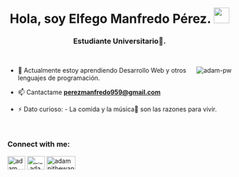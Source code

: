 <h1 align="center">Hola, soy Elfego Manfredo Pérez. <img src="https://media.giphy.com/media/hvRJCLFzcasrR4ia7z/giphy.gif" width="35"></h1>

<h3 align="center">Estudiante Universitario🌟.</h3>

<br>

<p><img align="right" src="https://github.com/Adam-pw/Adam-pw/blob/main/animation_500_kxa883sd.gif" alt="adam-pw" /></p>


- 🌱 Actualmente estoy aprendiendo Desarrollo Web y otros lenguajes de programación.

- 📫 Cantactame **perezmanfredo959@gmail.com**

- ⚡ Dato curioso: - La comida y la música🎵 son las razones para vivir.

<br>

<h3 align="left">Connect with me:</h3>
<p align="left">
  <a href="https://www.linkedin.com/in/elfego-manfredo-p%C3%A9rez-ramos-43140124a/" target="blank"><img align="center"
      src="https://raw.githubusercontent.com/rahuldkjain/github-profile-readme-generator/master/src/images/icons/Social/linked-in-alt.svg"
      alt="adam pithewan" height="30" width="40" /></a>
  <a href="https://www.instagram.com/manfre_77/?hl=es" target="blank"><img align="center"
      src="https://raw.githubusercontent.com/rahuldkjain/github-profile-readme-generator/master/src/images/icons/Social/instagram.svg"
      alt="_._.adam._" height="30" width="40" /></a>
 <a href="https://www.threads.net/@manfre_77?xmt=AQGzp777zpb980RvUl7CqqNRLPE4rNPH9xqBhM-tXyESkQ8" target="blank"><img align="center"
      src="https://img.shields.io/badge/Threads-000000?style=for-the-badge&logo=Threads&logoColor=white"
      alt="adampithewan" height="30" width="65" /></a>
</p>

